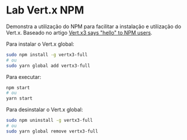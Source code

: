 # Lab Vert.x NPM

Demonstra a utilização do NPM para facilitar a instalação e utilização do Vert.x. Baseado no artigo [Vert.x3 says "hello" to NPM users](https://vertx.io/blog/vert-x3-says-hello-to-npm-users).

Para instalar o Vert.x global:

```sh
sudo npm install -g vertx3-full
# ou
sudo yarn global add vertx3-full
```

Para executar:

```sh
npm start
# ou 
yarn start
```

Para desinstalar o Vert.x global:

```sh
sudo npm uninstall -g vertx3-full
# ou
sudo yarn global remove vertx3-full
```